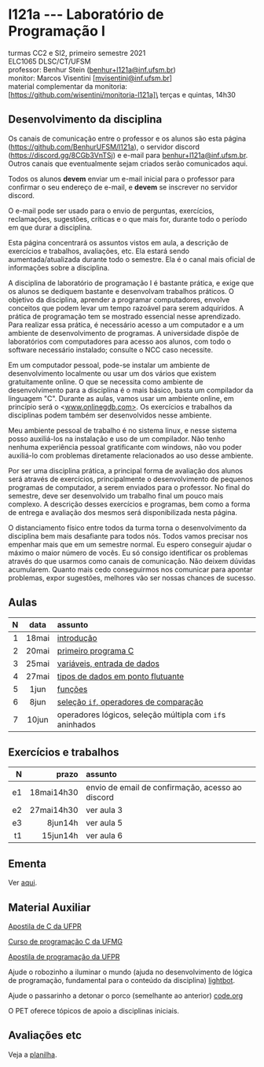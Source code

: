 # l121a --- Laboratório de Programação I
turmas CC2 e SI2, primeiro semestre 2021\
ELC1065 DLSC/CT/UFSM\
professor: Benhur Stein 
([benhur+l121a@inf.ufsm.br](mailto:benhur%2bl121a@inf.ufsm.br))\
monitor: Marcos Visentini [mvisentini@inf.ufsm.br]\
material complementar da monitoria: [https://github.com/wisentini/monitoria-l121a]\
terças e quintas, 14h30


## Desenvolvimento da disciplina

Os canais de comunicação entre o professor e os alunos são esta página (<https://github.com/BenhurUFSM/l121a>), o servidor discord (<https://discord.gg/8CGb3VnTSj>) e e-mail para [benhur+l121a@inf.ufsm.br](mailto:benhur%2bl121a@inf.ufsm.br).
Outros canais que eventualmente sejam criados serão comunicados aqui.

Todos os alunos **devem** enviar um e-mail inicial para o professor para confirmar o seu endereço de e-mail, e **devem** se inscrever no servidor discord.

O e-mail pode ser usado para o envio de perguntas, exercícios, reclamações, sugestões, críticas e o que mais for, durante todo o período em que durar a disciplina.

Esta página concentrará os assuntos vistos em aula, a descrição de exercícios e trabalhos, avaliações, etc. Ela estará sendo aumentada/atualizada durante todo o semestre. Ela é o canal mais oficial de informações sobre a disciplina.

A disciplina de laboratório de programação I é bastante prática, e exige que os alunos se dediquem bastante e desenvolvam trabalhos práticos.
O objetivo da disciplina, aprender a programar computadores, envolve conceitos que podem levar um tempo razoável para serem adquiridos.
A prática de programação tem se mostrado essencial nesse aprendizado.
Para realizar essa prática, é necessário acesso a um computador e a um ambiente de desenvolvimento de programas.
A universidade dispõe de laboratórios com computadores para acesso aos alunos, com todo o software necessário instalado; consulte o NCC caso necessite.

Em um computador pessoal, pode-se instalar um ambiente de desenvolvimento localmente ou usar um dos vários que existem gratuitamente online.
O que se necessita como ambiente de desenvolvimento para a disciplina é o mais básico, basta um compilador da linguagem "C".
Durante as aulas, vamos usar um ambiente online, em princípio será o <www.onlinegdb.com>. Os exercícios e trabalhos da disciplinas podem também ser desenvolvidos nesse ambiente.

Meu ambiente pessoal de trabalho é no sistema linux, e nesse sistema posso auxiliá-los na instalação e uso de um compilador. Não tenho nenhuma experiência pessoal gratificante com windows, não vou poder auxiliá-lo com problemas diretamente relacionados ao uso desse ambiente.

Por ser uma disciplina prática, a principal forma de avaliação dos alunos será através de exercícios, principalmente o desenvolvimento de pequenos programas de computador, a serem enviados para o professor. No final do semestre, deve ser desenvolvido um trabalho final um pouco mais complexo.
A descrição desses exercícios e programas, bem como a forma de entrega e avaliação dos mesmos será disponibilizada nesta página.

O distanciamento físico entre todos da turma torna o desenvolvimento da disciplina bem mais desafiante para todos nós.
Todos vamos precisar nos empenhar mais que em um semestre normal.
Eu espero conseguir ajudar o máximo o maior número de vocês.
Eu só consigo identificar os problemas através do que usarmos como canais de comunicação.
Não deixem dúvidas acumularem. Quanto mais cedo conseguirmos nos comunicar para apontar problemas, expor sugestões, melhores vão ser nossas chances de sucesso.

##  Aulas 

|    N |   data | assunto
| ---: | :----: | :--------
|    1 |  18mai | [introdução](https://github.com/BenhurUFSM/l121a/blob/main/Assuntos/01.Intro.md)
|    2 |  20mai | [primeiro programa C](https://github.com/BenhurUFSM/l121a/blob/main/Assuntos/02.p1.c.md)
|    3 |  25mai | [variáveis, entrada de dados](https://github.com/BenhurUFSM/l121a/blob/main/Assuntos/03.md)
|    4 |  27mai | [tipos de dados em ponto flutuante](https://github.com/BenhurUFSM/l121a/blob/main/Assuntos/04.md)
|    5 |   1jun | [funções](https://github.com/BenhurUFSM/l121a/blob/main/Assuntos/05.md)
|    6 |   8jun | [seleção `if`, operadores de comparação](https://github.com/BenhurUFSM/l121a/blob/main/Assuntos/06.md)
|    7 |  10jun | operadores lógicos, seleção múltipla com `if`s aninhados

<!--
  , organização de computadores (CPU (UC+ULA), Mem, E/S), "tudo é número!"
  [2]   3nov   programa básico em C, *printf*, expressões numéricas
  [3]   5nov   números binários, tipos de dados básicos em C, variáveis, *scanf*
  [4]  10nov   funções
  [5]  12nov   exercícios
  [6]  17nov   correção dos exercícios; operadores de comparação; comando de seleção *if*
  [7]  19nov   correção dos exercícios; *if*s aninhados para seleção múltipla
  [8]  24nov   operadores lógicos; comando de repetição *while*
  [9]  26nov   comandos *break* e *continue* em laços; operadores de atribuição
 [10]  1dez    comandos *for* e *do .. while*
 [11]  3dez    comando *switch*; vetores
       8dez    feriado
 [12]  10dez   matrizes
 [13]  15dez   arquivos
  14   17dez   ?
 [15]  5jan    passagem de argumentos por referência (ponteiros)
 [16]  7jan    funções recursivas
 [17]  12jan   implementação trabalho 3
 [18]  14jan   registros (struct)
 [19]  19jan   exemplo comentado de registros (struct)
 [20]  21jan   alocação dinâmica de memória

[1]: aula1.html
[2]: aula2.html
[3]: aula3.html
[4]: aula4.html
[5]: aula5.html
[6]: aula6.html
[7]: aula7.html
[8]: aula8.html
[9]: aula9.html
[10]: aula10.html
[11]: aula11.html
[12]: aula12.html
[13]: aula13.html
[15]: aula15.html
[16]: aula16.html
[17]: aula17.html
[18]: aula18.html
[19]: aula19.html
[20]: aula20.html

-->

## Exercícios e trabalhos

|     N |    prazo | assunto
| ----: | -------: | :-----------
|    e1 | 18mai14h30 | envio de email de confirmação, acesso ao discord
|    e2 | 27mai14h30 | ver aula 3
|    e3 | 8jun14h  | ver aula 5
|    t1 | 15jun14h | ver aula 6

<!--
  [t1]    <8dez adivinha
  [t2]   <16dez adivinha 2
  [t3]     8jan sudoku
  [t4]    27jan get10
  [t5]     ?fev largue o número

[t1]: trab1.html
[t2]: trab2.html
[t3]: trab3.html
[t4]: trab4.html
[t5]: trab5.html

-->

## Ementa

Ver [aqui](https://www.ufsm.br/ementario/disciplinas/elc1065/).

## Material Auxiliar

[Apostila de C da UFPR](http://www.inf.ufpr.br/cursos/ci067/Docs/NotasAula.pdf)

[Curso de programação C da UFMG](http://www2.dcc.ufmg.br/disciplinas/pc/source/introducao_c_renatocm_deeufmg.pdf)

[Apostila de programação da UFPR](http://www.inf.ufpr.br/cursos/ci055/apostila.pdf)

Ajude o robozinho a iluminar o mundo (ajuda no desenvolvimento de lógica de programação, fundamental para o conteúdo da disciplina) [lightbot](http://lightbot.com).

Ajude o passarinho a detonar o porco (semelhante ao anterior) [code.org](http://studio.code.org/hoc/1)

O PET oferece tópicos de apoio a disciplinas iniciais.

## Avaliações etc

Veja a [planilha](https://docs.google.com/spreadsheets/d/1vGsbATV6MzJOWgx205w_sS62_PDaY49Z0PNa4bUcHRw/edit?usp=sharing).

